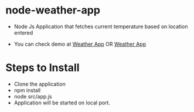 # node-weather-app

- Node Js Application that fetches current temperature based on location entered

- You can check demo at [Weather App](https://busy-tan-turkey-robe.cyclic.app/) OR [Weather App](https://node-weather-app-ksmc.onrender.com/)

# Steps to Install

- Clone the application
- npm install
- node src/app.js
- Application will be started on local port.
